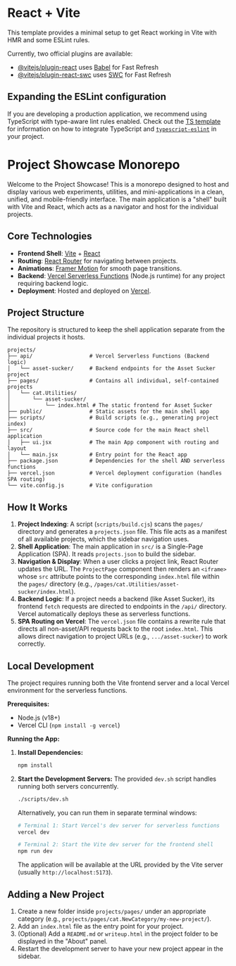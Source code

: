 # React + Vite

This template provides a minimal setup to get React working in Vite with HMR and some ESLint rules.

Currently, two official plugins are available:

- [@vitejs/plugin-react](https://github.com/vitejs/vite-plugin-react/blob/main/packages/plugin-react) uses [Babel](https://babeljs.io/) for Fast Refresh
- [@vitejs/plugin-react-swc](https://github.com/vitejs/vite-plugin-react/blob/main/packages/plugin-react-swc) uses [SWC](https://swc.rs/) for Fast Refresh

## Expanding the ESLint configuration

If you are developing a production application, we recommend using TypeScript with type-aware lint rules enabled. Check out the [TS template](https://github.com/vitejs/vite/tree/main/packages/create-vite/template-react-ts) for information on how to integrate TypeScript and [`typescript-eslint`](https://typescript-eslint.io) in your project.

# Project Showcase Monorepo

Welcome to the Project Showcase! This is a monorepo designed to host and display various web experiments, utilities, and mini-applications in a clean, unified, and mobile-friendly interface. The main application is a "shell" built with Vite and React, which acts as a navigator and host for the individual projects.

## Core Technologies

- **Frontend Shell**: [Vite](https://vitejs.dev/) + [React](https://react.dev/)
- **Routing**: [React Router](https://reactrouter.com/) for navigating between projects.
- **Animations**: [Framer Motion](https://www.framer.com/motion/) for smooth page transitions.
- **Backend**: [Vercel Serverless Functions](https://vercel.com/docs/functions) (Node.js runtime) for any project requiring backend logic.
- **Deployment**: Hosted and deployed on [Vercel](https://vercel.com).

## Project Structure

The repository is structured to keep the shell application separate from the individual projects it hosts.

```
projects/
├── api/                  # Vercel Serverless Functions (Backend logic)
│   └── asset-sucker/     # Backend endpoints for the Asset Sucker project
├── pages/                # Contains all individual, self-contained projects
│   └── cat.Utilities/
│       └── asset-sucker/
│           └── index.html # The static frontend for Asset Sucker
├── public/               # Static assets for the main shell app
├── scripts/              # Build scripts (e.g., generating project index)
├── src/                  # Source code for the main React shell application
│   ├── ui.jsx            # The main App component with routing and layout
│   └── main.jsx          # Entry point for the React app
├── package.json          # Dependencies for the shell AND serverless functions
├── vercel.json           # Vercel deployment configuration (handles SPA routing)
└── vite.config.js        # Vite configuration
```

## How It Works

1. **Project Indexing**: A script (`scripts/build.cjs`) scans the `pages/` directory and generates a `projects.json` file. This file acts as a manifest of all available projects, which the sidebar navigation uses.
2. **Shell Application**: The main application in `src/` is a Single-Page Application (SPA). It reads `projects.json` to build the sidebar.
3. **Navigation & Display**: When a user clicks a project link, React Router updates the URL. The `ProjectPage` component then renders an `<iframe>` whose `src` attribute points to the corresponding `index.html` file within the `pages/` directory (e.g., `/pages/cat.Utilities/asset-sucker/index.html`).
4. **Backend Logic**: If a project needs a backend (like Asset Sucker), its frontend `fetch` requests are directed to endpoints in the `/api/` directory. Vercel automatically deploys these as serverless functions.
5. **SPA Routing on Vercel**: The `vercel.json` file contains a rewrite rule that directs all non-asset/API requests back to the root `index.html`. This allows direct navigation to project URLs (e.g., `.../asset-sucker`) to work correctly.

## Local Development

The project requires running both the Vite frontend server and a local Vercel environment for the serverless functions.

**Prerequisites:**
- Node.js (v18+)
- Vercel CLI (`npm install -g vercel`)

**Running the App:**

1. **Install Dependencies:**
   ```bash
   npm install
   ```

2. **Start the Development Servers:**
   The provided `dev.sh` script handles running both servers concurrently.
   ```bash
   ./scripts/dev.sh
   ```
   
   Alternatively, you can run them in separate terminal windows:
   ```bash
   # Terminal 1: Start Vercel's dev server for serverless functions
   vercel dev

   # Terminal 2: Start the Vite dev server for the frontend shell
   npm run dev
   ```
   
   The application will be available at the URL provided by the Vite server (usually `http://localhost:5173`).

## Adding a New Project

1. Create a new folder inside `projects/pages/` under an appropriate category (e.g., `projects/pages/cat.NewCategory/my-new-project/`).
2. Add an `index.html` file as the entry point for your project.
3. (Optional) Add a `README.md` or `writeup.html` in the project folder to be displayed in the "About" panel.
4. Restart the development server to have your new project appear in the sidebar.